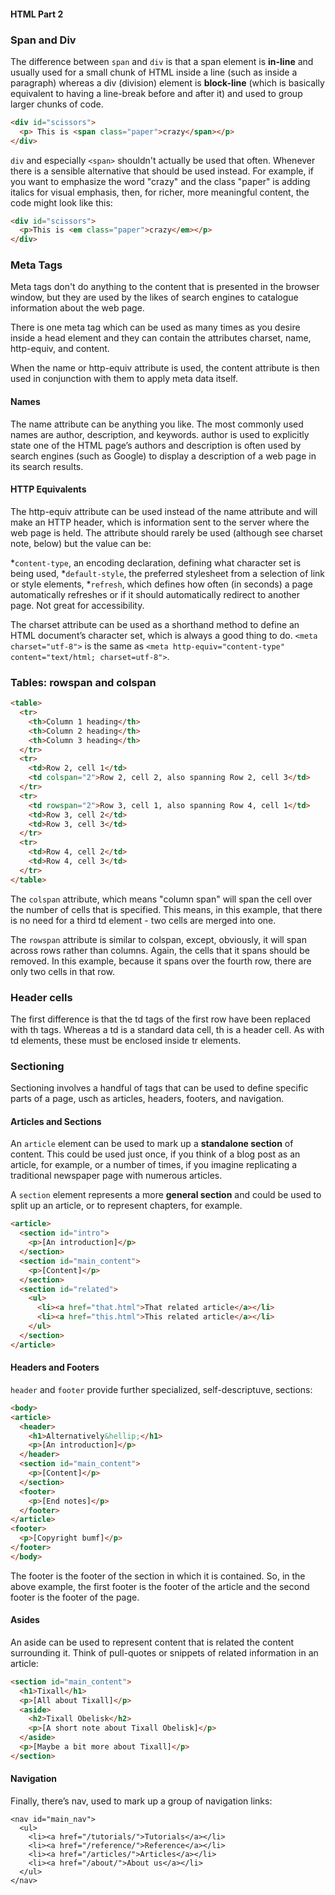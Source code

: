 #### HTML Part 2

### Span and Div
The difference between `span` and `div` is that a span element is **in-line** and usually used for a small chunk of HTML
inside a line (such as inside a paragraph) whereas a div (division) element is **block-line** (which is basically equivalent
to having a line-break before and after it) and used to group larger chunks of code.

```html
<div id="scissors">
  <p> This is <span class="paper">crazy</span></p>
</div>
```

`div` and especially `<span>` shouldn't actually be used that often. Whenever there is a sensible alternative that should be used instead.
For example, if you want to emphasize the word "crazy" and the class "paper" is adding italics for visual emphasis,
then, for richer, more meaningful content, the code might look like this:

```html
<div id="scissors">
  <p>This is <em class="paper">crazy</em></p>
</div>
```

### Meta Tags
Meta tags don't do anything to the content that is presented in the browser window, but they are used by the likes of search
engines to catalogue information about the web page.

There is one meta tag which can be used as many times as you desire inside a head element and they can contain the attributes charset, name, http-equiv, and content.

When the name or http-equiv attribute is used, the content attribute is then used in conjunction with them to apply meta data itself.

#### Names
The name attribute can be anything you like. The most commonly used names are author, description, and keywords. author is used to explicitly state one of the HTML page’s authors and description is often used by search engines (such as Google) to display a description of a web page in its search results.

#### HTTP Equivalents
The http-equiv attribute can be used instead of the name attribute and will make an HTTP header, which is information sent to the server where the web page is held. The attribute should rarely be used (although see charset note, below) but the value can be:

*`content-type`, an encoding declaration, defining what character set is being used,
*`default-style`, the preferred stylesheet from a selection of link or style elements,
*`refresh`, which defines how often (in seconds) a page automatically refreshes or if it should automatically redirect to another page. Not great for accessibility.

The charset attribute can be used as a shorthand method to define an HTML document’s character set, which is always a good thing to do.
`<meta charset="utf-8">` is the same as `<meta http-equiv="content-type" content="text/html; charset=utf-8">`.

### Tables: rowspan and colspan
```html
<table>
  <tr>
    <th>Column 1 heading</th>
    <th>Column 2 heading</th>
    <th>Column 3 heading</th>
  </tr>
  <tr>
    <td>Row 2, cell 1</td>
    <td colspan="2">Row 2, cell 2, also spanning Row 2, cell 3</td>
  </tr>
  <tr>
    <td rowspan="2">Row 3, cell 1, also spanning Row 4, cell 1</td>
    <td>Row 3, cell 2</td>
    <td>Row 3, cell 3</td>
  </tr>
  <tr>
    <td>Row 4, cell 2</td>
    <td>Row 4, cell 3</td>
  </tr>
</table>
```
The `colspan` attribute, which means "column span" will span the cell over the number of cells that is specified. This means, in this example, that there is no need for a third td element - two cells are merged into one.

The `rowspan` attribute is similar to colspan, except, obviously, it will span across rows rather than columns. Again, the cells that it spans should be removed. In this example, because it spans over the fourth row, there are only two cells in that row.

### Header cells

The first difference is that the td tags of the first row have been replaced with th tags. Whereas a td is a standard data cell, th is a header cell. As with td elements, these must be enclosed inside tr elements.

### Sectioning
Sectioning involves a handful of tags that can be used to define specific parts of a page, usch as articles, headers, footers, and navigation.

#### Articles and Sections
An `article` element can be used to mark up a **standalone section** of content. This could be used just once, if you think of a blog post as an article, for example, or a number of times, if you imagine replicating a traditional newspaper page with numerous articles.

A `section` element represents a more **general section** and could be used to split up an article, or to represent chapters, for example.

```html
<article>
  <section id="intro">
    <p>[An introduction]</p>
  </section>
  <section id="main_content">
    <p>[Content]</p>
  </section>
  <section id="related">
    <ul>
      <li><a href="that.html">That related article</a></li>
      <li><a href="this.html">This related article</a></li>
    </ul>
  </section>
</article>
```

#### Headers and Footers
`header` and `footer` provide further specialized, self-descriptuve, sections:
```html
<body>
<article>
  <header>
    <h1>Alternatively&hellip;</h1>
    <p>[An introduction]</p>
  </header>
  <section id="main_content">
    <p>[Content]</p>
  </section>
  <footer>
    <p>[End notes]</p>
  </footer>
</article>
<footer>
  <p>[Copyright bumf]</p>
</footer>
</body>
```
The footer is the footer of the section in which it is contained. So, in the above example, the first footer is the footer of the article and the second footer is the footer of the page.

#### Asides
An aside can be used to represent content that is related the content surrounding it. Think of pull-quotes or snippets of related information in an article:
```html
<section id="main_content">
  <h1>Tixall</h1>
  <p>[All about Tixall]</p>
  <aside>
    <h2>Tixall Obelisk</h2>
    <p>[A short note about Tixall Obelisk]</p>
  </aside>
  <p>[Maybe a bit more about Tixall]</p>
</section>
```

#### Navigation
Finally, there’s nav, used to mark up a group of navigation links:
```
<nav id="main_nav">
  <ul>
    <li><a href="/tutorials/">Tutorials</a></li>
    <li><a href="/reference/">Reference</a></li>
    <li><a href="/articles/">Articles</a></li>
    <li><a href="/about/">About us</a></li>
  </ul>
</nav>
```